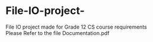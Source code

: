 # File-IO-project-
File IO project made for Grade 12 CS course requirements<br> 
Please Refer to the file Documentation.pdf
